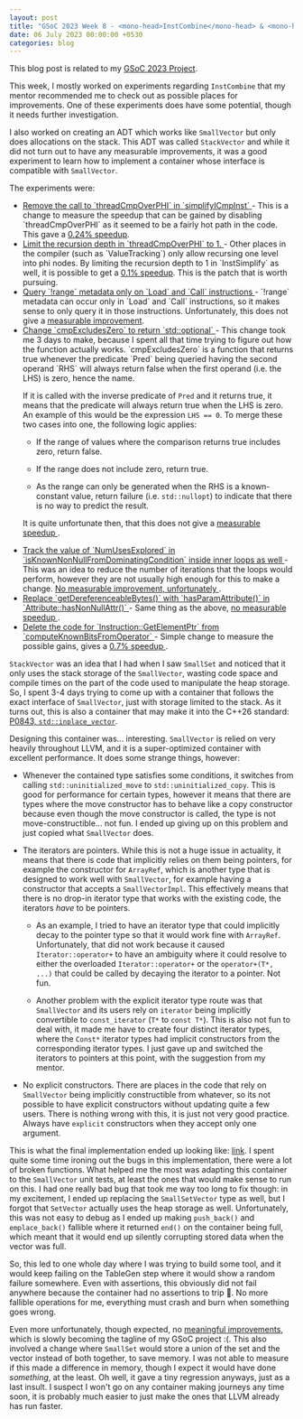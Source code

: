 ```yaml
---
layout: post
title: "GSoC 2023 Week 8 - <mono-head>InstCombine</mono-head> & <mono-head>SmallVector</mono-head> Experiments"
date: 06 July 2023 00:00:00 +0530
categories: blog
---
```


This blog post is related to my
<a href="https://summerofcode.withgoogle.com/programs/2023/projects/JdqGUwNq">GSoC
2023 Project</a>.

This week, I mostly worked on experiments regarding `InstCombine` that my mentor recommended me to check
out as possible places for improvements. One of these experiments does have some potential, though it needs further
investigation.

I also worked on creating an ADT which works like `SmallVector` but only does allocations on the stack.
This ADT was called `StackVector` and while it did not turn out to have any measurable improvements, it was
a good experiment to learn how to implement a container whose interface is compatible with `SmallVector`.

The experiments were:

- <a href="https://github.com/llvm/llvm-project/commit/eca87099ea457a7b3f1a39167a053e6aa43f33c5">
  Remove the call to `threadCmpOverPHI` in `simplifyICmpInst`
  </a> - This is a change to measure the speedup that can be gained by disabling `threadCmpOverPHI` as it
  seemed to be a fairly hot path in the code. This gave a
  <a href="https://llvm-compile-time-tracker.com/compare.php?from=dd639eb15aacfc865409915516f52385c4381923&to=eca87099ea457a7b3f1a39167a053e6aa43f33c5&stat=instructions:u">
    0.24% speedup</a>.

- <a href="https://github.com/llvm/llvm-project/commit/72561e65c9bf044e0628c8dc4b0ac15fe142ea7e">
  Limit the recursion depth in `threadCmpOverPHI` to 1.
  </a> - Other places in the compiler (such as `ValueTracking`) only allow recursing one level into phi
  nodes. By limiting the recursion depth to 1 in `InstSimplify` as well, it is possible to get a
  <a href="https://llvm-compile-time-tracker.com/compare.php?from=dd639eb15aacfc865409915516f52385c4381923&to=72561e65c9bf044e0628c8dc4b0ac15fe142ea7e&stat=instructions%3Au">
    0.1% speedup</a>. This is the patch that is worth pursuing.

- <a href="https://github.com/llvm/llvm-project/commit/ef0bc766b21f474db94ef9191d89697e3005ab0d">
  Query `!range` metadata only on `Load` and `Call` instructions
  </a> - `!range` metadata can occur only in `Load` and `Call` instructions, so it
  makes sense to only query it in those instructions. Unfortunately, this does not give a
  <a href="https://llvm-compile-time-tracker.com/compare.php?from=72561e65c9bf044e0628c8dc4b0ac15fe142ea7e&to=ef0bc766b21f474db94ef9191d89697e3005ab0d&stat=instructions:u">
    measurable improvement</a>.

- <a href="https://github.com/llvm/llvm-project/commit/7fb4cdcdb9b6fc7ecd4db6b0ac91dbb77da07126">
  Change `cmpExcludesZero` to return `std::optional<bool>`
  </a> - This change took me 3 days to make, because I spent all that time trying to figure out how the
  function actually works. `cmpExcludesZero` is a function that returns true whenever the predicate
  `Pred` being queried having the second operand `RHS` will always return false when the first
  operand (i.e. the LHS) is zero, hence the name.

  If it is called with the inverse predicate of `Pred` and it returns true, it means that the predicate
  will always return true when the LHS is zero. An example of this would be the expression `LHS == 0`.
  To merge these two cases into one, the following logic applies:

    - If the range of values where the comparison returns true includes zero, return false.

    - If the range does not include zero, return true.

    - As the range can only be generated when the RHS is a known-constant value, return failure (i.e. `std::nullopt`)
      to indicate that there is no way to predict the result.

  It is quite unfortunate then, that this does not give a
  <a href="https://llvm-compile-time-tracker.com/compare.php?from=d96f235eb01d19cc9db6739217ce4d33fdae0f87&to=7fb4cdcdb9b6fc7ecd4db6b0ac91dbb77da07126&stat=instructions:u">
    measurable speedup
  </a>.

- <a href="https://github.com/llvm/llvm-project/commit/831822a0b9d9849a73ae285ecdbb2b23b0a0dac1">
  Track the value of `NumUsesExplored` in `isKnownNonNullFromDominatingCondition` inside
  inner loops as well
  </a> - This was an idea to reduce the number of iterations that the loops would perform, however they are not
  usually high enough for this to make a change.
  <a href="https://llvm-compile-time-tracker.com/compare.php?from=80f46b3929162637e536b28c2818dbbbe6cf8e8b&to=831822a0b9d9849a73ae285ecdbb2b23b0a0dac1&stat=instructions:u">
    No measurable improvement, unfortunately
  </a>.

- <a href="https://github.com/llvm/llvm-project/commit/a2c83776edb05b569ef28da74479010ec36eb614">
  Replace `getDereferenceableBytes()` with `hasParamAttribute()` in
  `Attribute::hasNonNullAttr()`
  </a> - Same thing as the above,
  <a href="https://llvm-compile-time-tracker.com/compare.php?from=831822a0b9d9849a73ae285ecdbb2b23b0a0dac1&to=a2c83776edb05b569ef28da74479010ec36eb614&stat=instructions:u">
    no measurable speedup
  </a>.

- <a href="https://github.com/llvm/llvm-project/commit/a49e4e4d6546b1991639a81869ae82f11fb71d6f">
  Delete the code for `Instruction::GetElementPtr` from `computeKnownBitsFromOperator`
  </a> - Simple change to measure the possible gains, gives a
  <a href="https://llvm-compile-time-tracker.com/compare.php?from=a2c83776edb05b569ef28da74479010ec36eb614&to=a49e4e4d6546b1991639a81869ae82f11fb71d6f&stat=instructions:u">
    0.7% speedup
  </a>.

`StackVector` was an idea that I had when I saw `SmallSet` and noticed that it only uses the
stack storage of the `SmallVector`, wasting code space and compile times on the part of the code used to
manipulate the heap storage. So, I spent 3-4 days trying to come up with a container that follows the exact interface
of `SmallVector`, just with storage limited to the stack. As it turns out, this is also a container that
may make it into the C++26 standard:
<a href="https://www.open-std.org/jtc1/sc22/wg21/docs/papers/2023/p0843r6.html">P0843,
`std::inplace_vector`</a>.

Designing this container was... interesting. `SmallVector` is relied on very heavily throughout LLVM, and
it is a super-optimized container with excellent performance. It does some strange things, however:

- Whenever the contained type satisfies some conditions, it switches from calling
  `std::uninitialized_move` to `std::uninitialized_copy`. This is good for performance for
  certain types, however it means that there are types where the move constructor has to behave like a copy
  constructor because even though the move constructor is called, the type is not move-constructible... not fun.
  I ended up giving up on this problem and just copied what `SmallVector` does.

- The iterators are pointers. While this is not a huge issue in actuality, it means that there is code that
  implicitly relies on them being pointers, for example the constructor for `ArrayRef`, which is another
  type that is designed to work well with `SmallVector`, for example having a constructor that accepts a
  `SmallVectorImpl`. This effectively means that there is no drop-in iterator type that works with the
  existing code, the iterators *have* to be pointers.

  - As an example, I tried to have an iterator type that could implicitly decay to the pointer type so that it would
    work fine with `ArrayRef`. Unfortunately, that did not work because it caused
    `Iterator::operator+` to have an ambiguity where it could resolve to either the overloaded
    `Iterator::operator+` or the `operator+(T*, ...)` that could be called by decaying the
    iterator to a pointer. Not fun.

  - Another problem with the explicit iterator type route was that `SmallVector` and its users rely on
    `iterator` being implicitly convertible to `const_iterator` (`T*` to
    `const T*`). This is also not fun to deal with, it made me have to create four distinct iterator
    types, where the `Const*` iterator types had implicit constructors from the corresponding iterator
    types. I just gave up and switched the iterators to pointers at this point, with the suggestion from my mentor.

- No explicit constructors. There are places in the code that rely on `SmallVector` being implicitly
  constructible from whatever, so its not possible to have explicit constructors without updating quite a few
  users. There is nothing wrong with this, it is just not very good practice. Always have `explicit`
  constructors when they accept only one argument.

This is what the final implementation ended up looking like:
<a href="https://github.com/llvm/llvm-project/blob/73af5c10ab093031f3258cc90ceb08364e35fd48/llvm/include/llvm/ADT/StackVector.h">
link</a>. I spent quite some time ironing out the bugs in this implementation, there were a lot of broken functions.
What helped me the most was adapting this container to the `SmallVector` unit tests, at least the ones that
would make sense to run on this. I had one really bad bug that took me way too long to fix though: in my excitement,
I ended up replacing the `SmallSetVector` type as well, but I forgot that `SetVector` actually
uses the heap storage as well. Unfortunately, this was not easy to debug as I ended up making `push_back()`
and `emplace_back()` fallible where it returned `end()` on the container being full, which meant
that it would end up silently corrupting stored data when the vector was full.

So, this led to one whole day where I was trying to build some tool, and it would keep failing on the TableGen step
where it would show a random failure somewhere. Even with assertions, this obviously did not fail anywhere because
the container had no assertions to trip :facepalm:. No more fallible operations for me, everything must crash and burn
when something goes wrong.

Even more unfortunately, though expected, no
<a href="https://llvm-compile-time-tracker.com/compare.php?from=7fb4cdcdb9b6fc7ecd4db6b0ac91dbb77da07126&to=69df2a5472699d3027c01226aebd81b803757aa0&stat=instructions:u">
meaningful improvements</a>, which is slowly becoming the tagline of my GSoC project :(. This also involved a change
where `SmallSet` would store a union of the set and the vector instead of both together, to save memory.
I was not able to measure if this made a difference in memory, though I expect it would have done <i>something</i>, at
the least. Oh well, it gave a tiny regression anyways, just as a last insult. I suspect I won't go on any container
making journeys any time soon, it is probably much easier to just make the ones that LLVM already has run faster.
